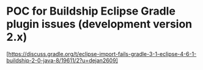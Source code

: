 # POC for Buildship Eclipse Gradle plugin issues (development version 2.x)

[https://discuss.gradle.org/t/eclipse-import-fails-gradle-3-1-eclipse-4-6-1-buildship-2-0-java-8/19611/2?u=dejan2609]


